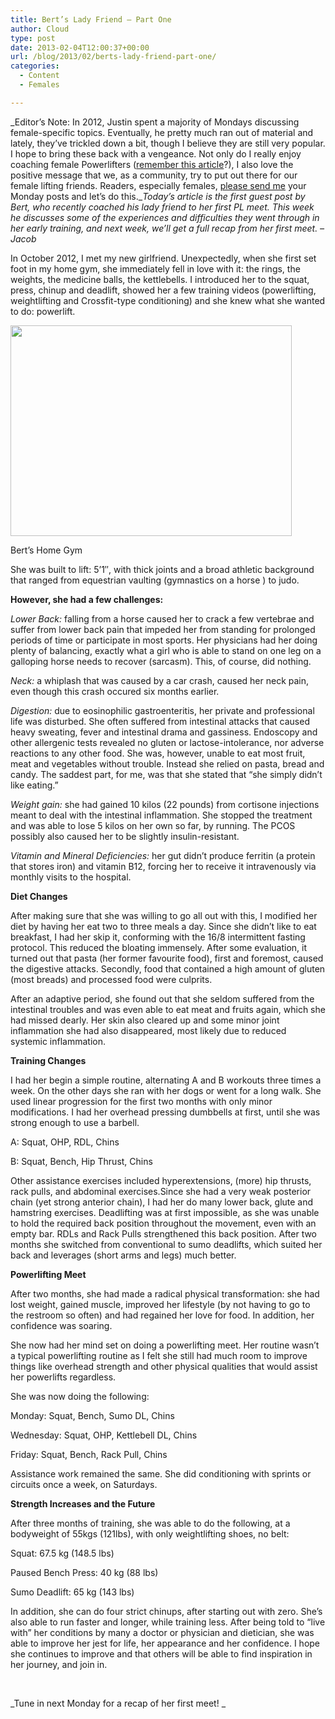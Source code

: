 ```yaml
---
title: Bert’s Lady Friend – Part One
author: Cloud
type: post
date: 2013-02-04T12:00:37+00:00
url: /blog/2013/02/berts-lady-friend-part-one/
categories:
  - Content
  - Females

---
```

_Editor&#8217;s Note: In 2012, Justin spent a majority of Mondays discussing female-specific topics. Eventually, he pretty much ran out of material and lately, they&#8217;ve trickled down a bit, though I believe they are still very popular. I hope to bring these back with a vengeance. Not only do I really enjoy coaching female Powerlifters (<a title="Remember this article?" href="/blog/2012/11/hyde-park-gym-ladies-at-the-longhorn-open/" target="_blank">remember this article</a>?), I also love the positive message that we, as a community, try to put out there for our female lifting friends. Readers, especially females, <a href="/submissions/" target="_blank">please send me</a> your Monday posts and let&#8217;s do this.__Today&#8217;s article is the first guest post by Bert, who recently coached his lady friend to her first PL meet. This week he discusses some of the experiences and difficulties they went through in her early training, and next week, we&#8217;ll get a full recap from her first meet. &#8211; Jacob_

In October 2012, I met my new girlfriend. Unexpectedly, when she first set foot in my home gym, she immediately fell in love with it: the rings, the weights, the medicine balls, the kettlebells. I introduced her to the squat, press, chinup and deadlift, showed her a few training videos (powerlifting, weightlifting and Crossfit-type conditioning) and she knew what she wanted to do: powerlift.

<div id="attachment_8411" style="width: 460px" class="wp-caption aligncenter">
  <a href="/?attachment_id=8411" rel="attachment wp-att-8411"><img aria-describedby="caption-attachment-8411" data-attachment-id="8411" data-permalink="/blog/2013/02/berts-lady-friend-part-one/berts-gym/" data-orig-file="/2013/02/Berts-Gym.jpg" data-orig-size="604,453" data-comments-opened="1" data-image-meta="{&quot;aperture&quot;:&quot;0&quot;,&quot;credit&quot;:&quot;&quot;,&quot;camera&quot;:&quot;&quot;,&quot;caption&quot;:&quot;&quot;,&quot;created_timestamp&quot;:&quot;0&quot;,&quot;copyright&quot;:&quot;&quot;,&quot;focal_length&quot;:&quot;0&quot;,&quot;iso&quot;:&quot;0&quot;,&quot;shutter_speed&quot;:&quot;0&quot;,&quot;title&quot;:&quot;&quot;}" data-image-title="Bert&#8217;s Gym" data-image-description="" data-medium-file="/2013/02/Berts-Gym-200x150.jpg" data-large-file="/2013/02/Berts-Gym-450x337.jpg" class="size-large wp-image-8411" src="/2013/02/Berts-Gym-450x337.jpg" alt="" width="450" height="337" srcset="/2013/02/Berts-Gym-450x337.jpg 450w, /2013/02/Berts-Gym-150x112.jpg 150w, /2013/02/Berts-Gym-200x150.jpg 200w, /2013/02/Berts-Gym-400x300.jpg 400w, /2013/02/Berts-Gym.jpg 604w" sizes="(max-width: 450px) 100vw, 450px" /></a>
  
  <p id="caption-attachment-8411" class="wp-caption-text">
    Bert&#8217;s Home Gym
  </p>
</div>

She was built to lift: 5&#8217;1&#8243;, with thick joints and a broad athletic background that ranged from equestrian vaulting (gymnastics on a horse ) to judo.

**However, she had a few challenges:**
  
_Lower Back:_ falling from a horse caused her to crack a few vertebrae and suffer from lower back pain that impeded her from standing for prolonged periods of time or participate in most sports. Her physicians had her doing plenty of balancing, exactly what a girl who is able to stand on one leg on a galloping horse needs to recover (sarcasm). This, of course, did nothing.
  
_Neck:_ a whiplash that was caused by a car crash, caused her neck pain, even though this crash occured six months earlier.
  
_Digestion:_ due to eosinophilic gastroenteritis, her private and professional life was disturbed. She often suffered from intestinal attacks that caused heavy sweating, fever and intestinal drama and gassiness. Endoscopy and other allergenic tests revealed no gluten or lactose-intolerance, nor adverse reactions to any other food. She was, however, unable to eat most fruit, meat and vegetables without trouble. Instead she relied on pasta, bread and candy. The saddest part, for me, was that she stated that “she simply didn’t like eating.”
  
_Weight gain:_ she had gained 10 kilos (22 pounds) from cortisone injections meant to deal with the intestinal inflammation. She stopped the treatment and was able to lose 5 kilos on her own so far, by running. The PCOS possibly also caused her to be slightly insulin-resistant.
  
_Vitamin and Mineral Deficiencies:_ her gut didn’t produce ferritin (a protein that stores iron) and vitamin B12, forcing her to receive it intravenously via monthly visits to the hospital.

**Diet Changes**
  
After making sure that she was willing to go all out with this, I modified her diet by having her eat two to three meals a day. Since she didn’t like to eat breakfast, I had her skip it, conforming with the 16/8 intermittent fasting protocol. This reduced the bloating immensely. After some evaluation, it turned out that pasta (her former favourite food), first and foremost, caused the digestive attacks. Secondly, food that contained a high amount of gluten (most breads) and processed food were culprits.

After an adaptive period, she found out that she seldom suffered from the intestinal troubles and was even able to eat meat and fruits again, which she had missed dearly. Her skin also cleared up and some minor joint inflammation she had also disappeared, most likely due to reduced systemic inflammation.

**Training Changes**
  
I had her begin a simple routine, alternating A and B workouts three times a week. On the other days she ran with her dogs or went for a long walk. She used linear progression for the first two months with only minor modifications. I had her overhead pressing dumbbells at first, until she was strong enough to use a barbell.

A: Squat, OHP, RDL, Chins
  
B: Squat, Bench, Hip Thrust, Chins

Other assistance exercises included hyperextensions, (more) hip thrusts, rack pulls, and abdominal exercises.Since she had a very weak posterior chain (yet strong anterior chain), I had her do many lower back, glute and hamstring exercises. Deadlifting was at first impossible, as she was unable to hold the required back position throughout the movement, even with an empty bar. RDLs and Rack Pulls strengthened this back position. After two months she switched from conventional to sumo deadlifts, which suited her back and leverages (short arms and legs) much better.

**Powerlifting Meet**
  
After two months, she had made a radical physical transformation: she had lost weight, gained muscle, improved her lifestyle (by not having to go to the restroom so often) and had regained her love for food. In addition, her confidence was soaring.
  
She now had her mind set on doing a powerlifting meet. Her routine wasn’t a typical powerlifting routine as I felt she still had much room to improve things like overhead strength and other physical qualities that would assist her powerlifts regardless.
  
She was now doing the following:

Monday: Squat, Bench, Sumo DL, Chins
  
Wednesday: Squat, OHP, Kettlebell DL, Chins
  
Friday: Squat, Bench, Rack Pull, Chins

Assistance work remained the same. She did conditioning with sprints or circuits once a week, on Saturdays.

**Strength Increases and the Future**
  
After three months of training, she was able to do the following, at a bodyweight of 55kgs (121lbs), with only weightlifting shoes, no belt:
  
Squat: 67.5 kg (148.5 lbs)
  
Paused Bench Press: 40 kg (88 lbs)
  
Sumo Deadlift: 65 kg (143 lbs)

In addition, she can do four strict chinups, after starting out with zero. She’s also able to run faster and longer, while training less. After being told to “live with” her conditions by many a doctor or physician and dietician, she was able to improve her jest for life, her appearance and her confidence. I hope she continues to improve and that others will be able to find inspiration in her journey, and join in.

&nbsp;

_Tune in next Monday for a recap of her first meet! _